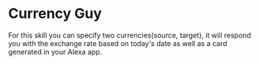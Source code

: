 # Currency Guy
For this skill you can specify two currencies(source, target), it will respond you with the exchange rate based on today's date as well as a card generated in your Alexa app.
